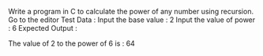 Write a program in C to calculate the power of any number using recursion. Go to the editor
Test Data :
Input the base value : 2
Input the value of power : 6
Expected Output :

The value of 2 to the power of 6 is : 64   


